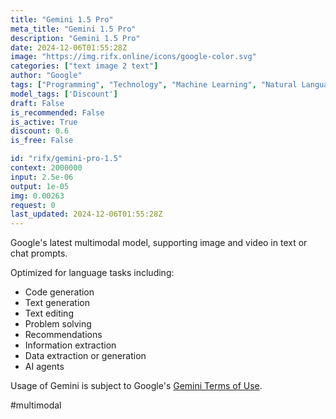 ```yaml
---
title: "Gemini 1.5 Pro"
meta_title: "Gemini 1.5 Pro"
description: "Gemini 1.5 Pro"
date: 2024-12-06T01:55:28Z
image: "https://img.rifx.online/icons/google-color.svg"
categories: ["text image 2 text"]
author: "Google"
tags: ["Programming", "Technology", "Machine Learning", "Natural Language Processing", "Generative AI", "Discount"]
model_tags: ['Discount']
draft: False
is_recommended: False
is_active: True
discount: 0.6
is_free: False

id: "rifx/gemini-pro-1.5"
context: 2000000
input: 2.5e-06
output: 1e-05
img: 0.00263
request: 0
last_updated: 2024-12-06T01:55:28Z
---
```


Google's latest multimodal model, supporting image and video in text or chat prompts.

Optimized for language tasks including:

- Code generation
- Text generation
- Text editing
- Problem solving
- Recommendations
- Information extraction
- Data extraction or generation
- AI agents

Usage of Gemini is subject to Google's [Gemini Terms of Use](https://ai.google.dev/terms).

#multimodal

